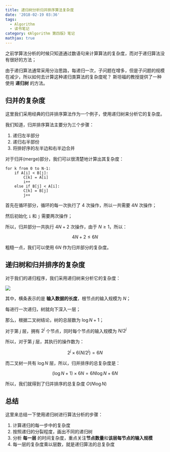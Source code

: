 ```yaml
---
title: 递归树分析归并排序算法复杂度
date: '2018-02-19 03:36'
tags:
  - Algorithm
  - 读书笔记
category: 《Algorithm 第四版》笔记
mathjax: true
---
```


之前学算法分析的时候只知道通过数语句来计算算法的复杂度，而对于递归算法没有很好的方法；

由于递归算法通常采用分治思路，每递归一次，子问题在增多，但是子问题的规模在减少，所以如何去计算这种递归类算法的复杂度呢？
斯坦福的教授提供了一种使用 **递归树** 的方法。

<!-- more -->

## 归并的复杂度

这里我们采用经典的归并排序算法作为一个例子，使用递归树来分析它的复杂度。

我们知道，归并排序算法主要分为三个步骤：

1. 递归左半部分
2. 递归右半部份
3. 将排好序的左半边和右半边合并

对于归并(merge)部分，我们可以很清楚地计算出其复杂度：

```
for k from 0 to N-1:
    if A[i] < B[j]:
        C[k] = A[i]
        i++
    else if B[j] < A[i]:
        C[k] = B[j]
        j++
```

首先在循环部分，循环的每一次执行了 $4$ 次操作，所以一共需要 $4N$ 次操作；

然后初始化 `i` 和 `j` 需要两次操作；

所以，归并部分一共执行 $4N + 2$ 次操作，由于 $N \ge 1$，所以：

$$
4N + 2 \le 6N
$$

粗糙一点，我们可以使用 $6N$ 作为归并部分的复杂度。

## 递归树和归并排序的复杂度

对于我们的递归程序，我们采用递归树来分析它的复杂度：

![](https://ws3.sinaimg.cn/large/006tNc79gy1fomd2buxgyj30h208vglh.jpg)


其中，横条表示的是 **输入数据的长度**，根节点的输入规模为 $N$；

每进行一次递归，树就向下深入一层；

那么，根据二叉树结论，树的总层数为 $\log{N} + 1$；

对于第 $j$ 层，拥有 $2^j$ 个节点，同时每个节点的输入规模为 $N / {2^j}$

所以，对于第 $j$ 层，其执行的操作数为：

$$
2^j \times 6(N/2^j) = 6N
$$

而二叉树一共有 $\log{N}$ 层，所以，归并排序的总复杂度是：

$$
(\log{N} + 1) \times 6N = 6N\log{N} + 6N
$$

所以，我们就得到了归并排序的总复杂度 $O(N\log{N})$

## 总结

这里来总结一下使用递归树进行算法分析的步骤：

1. 计算递归的每一步中的复杂度
2. 按照递归的分裂程度，画出不同的递归树
3. 分析 **每一层** 的时间复杂度，重点关注**节点数量**和**该层每节点的输入规模**
4. 每一层的复杂度乘以层数，就是递归算法的总复杂度
